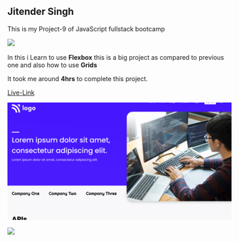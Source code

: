 ## Jitender Singh

This is my Project-9 of JavaScript fullstack bootcamp 

![](https://img.shields.io/badge/Technologies--used-Html%20Css-red)

In this i Learn to use **Flexbox** this is a big project as compared to previous one and also how to use **Grids** 

It took me around **4hrs** to complete this project.

[Live-Link](https://organization-ineuron.netlify.app/)


![](./thumbnail.png)

![](https://img.shields.io/badge/Hitesh%20choudhary-Learn%20code%20online-yellowgreen)